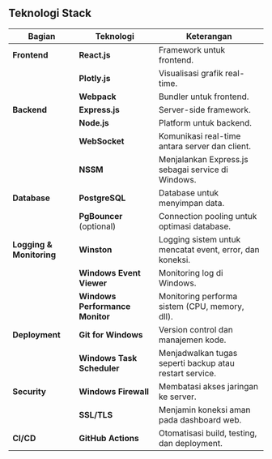 ## Teknologi Stack

| **Bagian**              | **Teknologi**               | **Keterangan**                                                |
|-------------------------|-----------------------------|---------------------------------------------------------------|
| **Frontend**            | **React.js**                | Framework untuk frontend.                                     |
|                         | **Plotly.js**               | Visualisasi grafik real-time.                                 |
|                         | **Webpack**                 | Bundler untuk frontend.                                       |
| **Backend**             | **Express.js**              | Server-side framework.                                        |
|                         | **Node.js**                 | Platform untuk backend.                                       |
|                         | **WebSocket**               | Komunikasi real-time antara server dan client.                |
|                         | **NSSM**                    | Menjalankan Express.js sebagai service di Windows.            |
| **Database**            | **PostgreSQL**              | Database untuk menyimpan data.                                |
|                         | **PgBouncer** (optional)    | Connection pooling untuk optimasi database.                   |
| **Logging & Monitoring**| **Winston**                 | Logging sistem untuk mencatat event, error, dan koneksi.      |
|                         | **Windows Event Viewer**    | Monitoring log di Windows.                                    |
|                         | **Windows Performance Monitor** | Monitoring performa sistem (CPU, memory, dll).              |
| **Deployment**          | **Git for Windows**         | Version control dan manajemen kode.                           |
|                         | **Windows Task Scheduler**  | Menjadwalkan tugas seperti backup atau restart service.       |
| **Security**            | **Windows Firewall**        | Membatasi akses jaringan ke server.                           |
|                         | **SSL/TLS**                 | Menjamin koneksi aman pada dashboard web.                     |
| **CI/CD**               | **GitHub Actions**          | Otomatisasi build, testing, dan deployment.                   |
